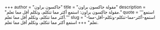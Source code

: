 +++
author = "جاكسون براون"
title = "مقولة جاكسون براون"
description = "مقولة جاكسون براون: استمع أكثر مما تتكلم، وتكلم أقل مما تعلم."
quote = '''استمع أكثر مما تتكلم، وتكلم أقل مما تعلم.'''
slug = "استمع-أكثر-مما-تتكلم-وتكلم-أقل-مما-تعلم"
+++
استمع أكثر مما تتكلم، وتكلم أقل مما تعلم.
